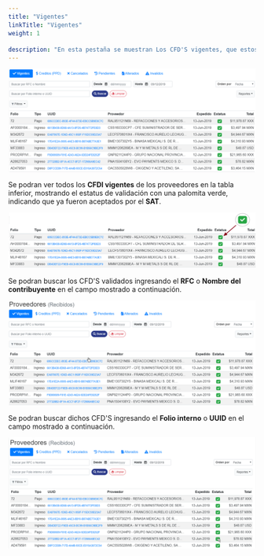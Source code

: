 ```yaml
---
title: "Vigentes"
linkTitle: "Vigentes"
weight: 1

description: "En esta pestaña se muestran Los CFD'S vigentes, que estos son los que ya tienen validez fiscal ante el SAT."
---
```


![IMG](inicio.png)

Se podran ver todos los <span title="Son los que ya estan validados ante el SAT.">**CFDI vigentes**</span> de los proveedores en la tabla inferior, mostrando el estatus de validación con una palomita verde, indicando que ya fueron aceptados por el **SAT**.

![IMG](tabla.png)

Se podran buscar los CFD'S validados ingresando el **RFC** o **Nombre del contribuyente** en el campo mostrado a continuación.

![GIF](buscar1.gif)

Se podran buscar dichos CFD'S ingresando el **Folio interno** o <span title="Identificador único universal
">**UUID**</span> en el campo mostrado a continuación.

![GIF](busqueda2.gif)